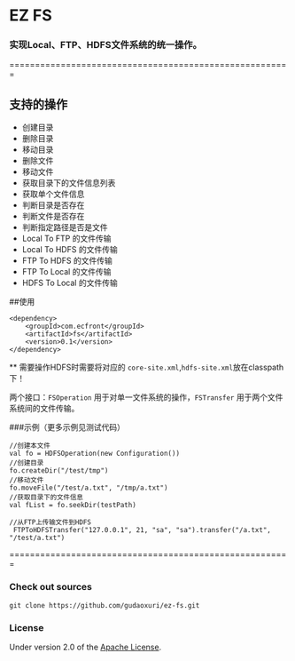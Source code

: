 EZ FS
===
### 实现Local、FTP、HDFS文件系统的统一操作。

 =======================================================

## 支持的操作

* 创建目录
* 删除目录
* 移动目录
* 删除文件
* 移动文件
* 获取目录下的文件信息列表
* 获取单个文件信息
* 判断目录是否存在
* 判断文件是否存在
* 判断指定路径是否是文件
* Local To FTP 的文件传输
* Local To HDFS 的文件传输
* FTP To HDFS 的文件传输
* FTP To Local 的文件传输
* HDFS To Local 的文件传输

##使用

    <dependency>
        <groupId>com.ecfront</groupId>
        <artifactId>fs</artifactId>
        <version>0.1</version>
    </dependency>

** 需要操作HDFS时需要将对应的 `core-site.xml`,`hdfs-site.xml`放在classpath下！

两个接口：`FSOperation` 用于对单一文件系统的操作，`FSTransfer` 用于两个文件系统间的文件传输。

###示例（更多示例见测试代码）

    //创建本文件
    val fo = HDFSOperation(new Configuration())
    //创建目录
    fo.createDir("/test/tmp")
    //移动文件
    fo.moveFile("/test/a.txt", "/tmp/a.txt")
    //获取目录下的文件信息
    val fList = fo.seekDir(testPath)

    //从FTP上传输文件到HDFS
     FTPToHDFSTransfer("127.0.0.1", 21, "sa", "sa").transfer("/a.txt", "/test/a.txt")


=======================================================


### Check out sources
`git clone https://github.com/gudaoxuri/ez-fs.git`

### License

Under version 2.0 of the [Apache License][].

[Apache License]: http://www.apache.org/licenses/LICENSE-2.0

